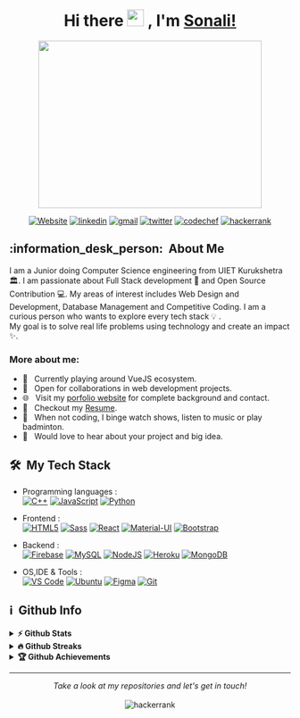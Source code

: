 <h1 align="center"> Hi there <img src="https://media.giphy.com/media/hvRJCLFzcasrR4ia7z/giphy.gif" width="30px"> , I'm <a href="https://sonalisingh.me/">Sonali!</a> </h1>

<!--
**sonali-singh97/sonali-singh97** is a ✨ _special_ ✨ repository because its `README.md` (this file) appears on your GitHub profile.

Here are some ideas to get you started:

- 🔭 I’m currently working on ...
- 🌱 I’m currently learning ...
- 👯 I’m looking to collaborate on ...
- 🤔 I’m looking for help with ...
- 💬 Ask me about ...
- 📫 How to reach me: ...
- 😄 Pronouns: ...
- ⚡ Fun fact: ...
-->



<p align="center">
  <img src = "https://i.vimeocdn.com/video/253024709.webp?mw=900&mh=508&q=70" width = "400" height = "300" align = "center">
</p>

<p align="center">
    <a href="https://sonalisingh.me"><img alt="Website" title="website" src="https://img.shields.io/badge/-Website-47CCCC?style=flat&logo=Google-Chrome&logoColor=white&link=https://sonalisingh.me"/></a>
  <a href="https://www.linkedin.com/in/simran2104/"><img alt="linkedin" title="Linkedin" src="https://img.shields.io/badge/LinkedIn-0077B5?style=flat&logo=linkedin&logoColor=white&link=https://www.linkedin.com/in/sonali-singh20/"/></a>
  <a href="mailto:sonali122000@gmail.com"><img alt="gmail" title="gmail" src="https://img.shields.io/badge/Gmail-red?style=flat&logo=Gmail&logoColor=white&link=mailto:sonali122000@gmail.com"/></a>
  <a href="https://twitter.com/sonali12_singh"><img alt="twitter" title="twitter" src="https://img.shields.io/badge/-Twitter-1ca0f1?style=flat&labelColor=1ca0f1&logo=twitter&logoColor=white&link=https://twitter.com/sonali12_singh"/></a>
  <a href="https://www.codechef.com/users/sonali2000"><img alt="codechef" title="codechef" src="https://img.shields.io/badge/-codechef-935F31?style=flat&logo=codechef&logoColor=white"/></a>
  <a href="https://www.hackerrank.com/sonali122000"><img alt="hackerrank" title="hackerrank" src="https://img.shields.io/badge/-hackerrank-0ec950?style=flat&logo=hackerrank&logoColor=white"/></a>
</p>

<h2> :information_desk_person:&nbsp; About Me</h2>

I am a Junior doing Computer Science engineering from UIET Kurukshetra  :classical_building:. I am passionate about Full Stack development 🚀 and Open Source Contribution 💻. My areas of interest includes Web Design and Development, Database Management and Competitive Coding.
I am a curious person who wants to explore every tech stack :bulb: .<br>
My goal is to solve real life problems using technology and create an impact :sparkles:.


### More about me:

- 🔭 &nbsp; Currently playing around VueJS ecosystem.
- 🤝 &nbsp; Open for collaborations in web development projects. 
- 🌐 &nbsp; Visit my [porfolio website](https://sonalisingh.me) for complete background and contact.
- 📝 &nbsp; Checkout my [Resume](https://drive.google.com/file/d/1hZeSzN4WLbxqzj4-SmppN1u6ss_tCeAy/view).
- :ski: &nbsp; When not coding, I binge watch shows, listen to music or play badminton.
- 🌱 &nbsp; Would love to hear about your project and big idea. 

<h2> 🛠 &nbsp;My Tech Stack</h2>

- Programming languages : <br />
    [![C++](https://img.shields.io/badge/C%2B%2B-00599C?style=flat&logo=c%2B%2B&logoColor=white)](https://www.cplusplus.com/)
    [![JavaScript](	https://img.shields.io/badge/JavaScript-F7DF1E?style=flat&logo=javascript&logoColor=black)](https://developer.mozilla.org/en-US/docs/Web/JavaScript) [![Python](https://img.shields.io/badge/Python-14354C?style=flat&logo=python&logoColor=white)](https://www.python.org)
    
    
- Frontend : <br />
    [![HTML5](https://img.shields.io/badge/HTML5-E34F26?style=flat&logo=html5&logoColor=white)](https://www.w3.org/html/)
    [![Sass](https://img.shields.io/badge/Sass-CC6699?style=flat&logo=sass&logoColor=white)](https://sass-lang.com/)
    [![React](https://img.shields.io/badge/React-20232A?style=flat&logo=react&logoColor=61DAFB)](https://reactjs.org/)
    [![Material-UI](https://img.shields.io/badge/Material--UI-0081CB?style=flat&logo=material-ui&logoColor=white)](https://material-ui.com/)
    [![Bootstrap](https://img.shields.io/badge/Bootstrap-563D7C?style=flat&logo=bootstrap&logoColor=white)](https://getbootstrap.com)
    
- Backend : <br />
    [![Firebase](https://img.shields.io/badge/-Firebase-2C2D72?style=flat&logo=firebase&logoColor=FFCA28)](https://firebase.google.com/)
    [![MySQL](https://img.shields.io/badge/MySQL-00000F?style=flat&logo=mysql&logoColor=white)](https://www.mysql.com/)
    [![NodeJS](https://img.shields.io/badge/Node.js-43853D?style=flat&logo=node.js&logoColor=white)](https://nodejs.org)
    [![Heroku](https://img.shields.io/badge/Heroku-430098?style=flat&logo=heroku&logoColor=white)](https://heroku.com)
    [![MongoDB](https://img.shields.io/badge/MongoDB-4EA94B?style=flat&logo=mongodb&logoColor=white)](https://www.mongodb.com/)
    
- OS,IDE & Tools : <br />
    [![VS Code](http://img.shields.io/badge/-VS%20Code-5C2D91?style=flat&logo=visual-studio-code&logoColor=white)](https://code.visualstudio.com/)
    [![Ubuntu](https://img.shields.io/badge/Ubuntu-E95420?style=flat&logo=ubuntu&logoColor=white)](https://ubuntu.com/)
    [![Figma](http://img.shields.io/badge/-Figma-4B275F?style=flat&logo=figma&logoColor=white)](https://www.figma.com/)
    [![Git](https://img.shields.io/badge/Git-F05032?style=flat&logo=git&logoColor=white)](https://git-scm.com/)



<h2>ℹ️ &nbsp;Github Info</h2>
<details>	
  <summary><b>⚡ Github Stats</b></summary>

<img height="180em" src="https://github-readme-stats.vercel.app/api?username=sonali-singh97&show_icons=true&locale=en&hide_border=true" alt="sonali-singh97" />
<img height="180em" src="https://github-readme-stats.vercel.app/api/top-langs?username=sonali-singh97&show_icons=true&locale=en&layout=compact&langs_count=7&hide_border=true&hide=c" alt="sonali-singh97"/>
</details>

<details>
 <summary><b>🔥 Github Streaks</b></summary>
<p align="center"><img src="https://github-readme-streak-stats.herokuapp.com/?user=sonali-singh97&" alt="sonali-singh97" /></p>
</details>

<details>
 <summary><b>🏆 Github Achievements</b></summary>
<p align="center"> <a href="https://github.com/ryo-ma/github-profile-trophy"><img src="https://github-profile-trophy.vercel.app/?username=sonali-singh97&margin-w=5" alt="sonali-singh97" /></a> </p>
</details>
 <hr>
<p align="center">
    <i>Take a look at my repositories and let's get in touch!</i><br><br>
   <img alt="hackerrank" title="hackerrank" src="https://img.shields.io/badge/Thank-You-ff69b4.svg"/>
</p>



